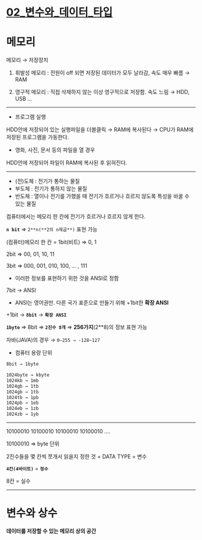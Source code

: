 # [02_변수와_데이터_타입](https://github.com/otw03/study/blob/main/javascript/02-%EB%B3%80%EC%88%98%EC%99%80-%EB%8D%B0%EC%9D%B4%ED%84%B0-%ED%83%80%EC%9E%85/02_%EB%B3%80%EC%88%98%EC%99%80_%EB%8D%B0%EC%9D%B4%ED%84%B0_%ED%83%80%EC%9E%85.md)

# 메모리

메모리 → 저장장치  

1) 휘발성 메모리 : 전원이 off 되면 저장된 데이터가 모두 날라감, 속도 매우 빠름 → RAM  

2) 영구적 메모리 : 직접 삭제하지 않는 이상 영구적으로 저장함. 속도 느림 → HDD, USB …  

---

- 프로그램 실행

HDD안에 저장되어 있는 실행파일을 더블클릭 → RAM에 복사된다 → CPU가 RAM에 저장된 프로그램을 가동한다.  

- 영화, 사진, 문서 등의 파일을 열 경우

HDD안에 저장되어 파일이 RAM에 복사된 후 읽혀진다.  

---

- (전)도체 : 전기가 통하는 물질
- 부도체 : 전기가 통하지 않는 물질
- 반도체 : 열이나 전기를 가했을 때 전기가 흐르거나 흐르지 않도록 특성을 바꿀 수 있는 물질

컴퓨터에서는 메모리 한 칸에 전기가 흐르거나 흐르지 않게 한다.  

**`n bit`** ⇒ `2**n(**2의 n제곱**)` 표현 가능  

(컴퓨터)메모리 한 칸 = 1bit(비트)  ⇒ 0, 1  

2bit ⇒ 00, 01, 10, 11  

3bit ⇒ 000, 001, 010, 100, … , 111  

- 이러한 정보를 표현하기 위한 것을 ANSI로 정함

7bit → ANSI  

- ANSI는 영어권만. 다른 국가 표준으로 만들기 위해 +1bit한 **확장 ANSI**

+1bit → **`8bit`** → **`확장 ANSI`**

**`1byte`** ⇒ 8bit ⇒ **`2진수 8개`** ⇒ **256가지**(2**8)의 정보 표현 가능  

자바(JAVA)의 경우 → `0~255 → -128~127`  

- 컴퓨터 용량 단위

```markdown
8bit → 1byte

1024byte → kbyte
1024kb → 1mb
1024gb → 1tb
1024gb → 1tb
1024tb → 1pb
1024pb → 1eb
1024eb → 1zb
1024zb → 1yb
```

---

10100010 10100010 10100010 10100010 ….  

10100010 ⇒ byte 단위  

2진수들을 몇 칸씩 쪼개서 읽을지 정한 것 = DATA TYPE = 변수  

**`4칸(4바이트)`** = **`정수`**  

8칸 = 실수  

---

# 변수와 상수

**데이터를 저장할 수 있는 메모리 상의 공간**